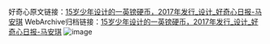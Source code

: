 好奇心原文链接：[15岁少年设计的一英镑硬币，2017年发行_设计_好奇心日报-马安琪](https://www.qdaily.com/articles/7580.html)
WebArchive归档链接：[15岁少年设计的一英镑硬币，2017年发行_设计_好奇心日报-马安琪](http://web.archive.org/web/20190623172452/https://www.qdaily.com/articles/7580.html)
![image](http://ww3.sinaimg.cn/large/007d5XDply1g3wjkcy7loj30u031iqru)